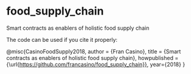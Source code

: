 # food_supply_chain
Smart contracts as enablers of holistic food supply chain

The code can be used if you cite it properly:

@misc{CasinoFoodSupply2018,
    author = {Fran Casino},
    title = {Smart contracts as enablers of holistic food supply chain},
    howpublished = {\url{https://github.com/francasino/food_supply_chain}},
    year={2018}
}
